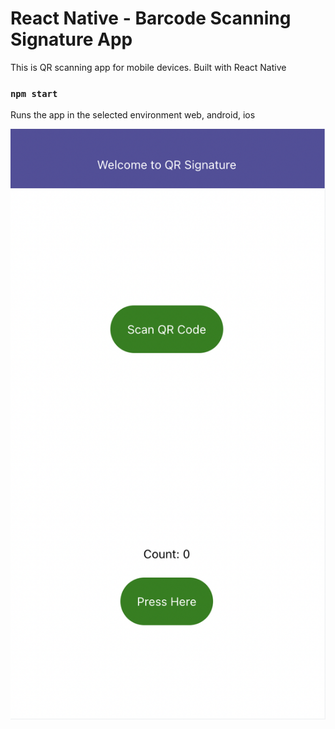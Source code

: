 # React Native - Barcode Scanning Signature App
This is QR scanning app for mobile devices. Built with React Native

### `npm start`

Runs the app in the selected environment web, android, ios

![Screenshot](screenshot1.png)
